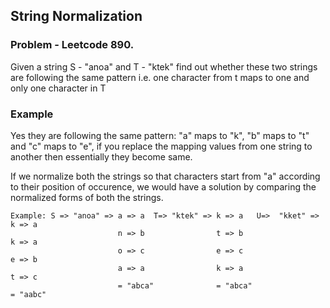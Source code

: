 ## String Normalization 

### Problem - Leetcode 890.
Given a string S - "anoa" and T - "ktek" find out whether these two strings are following the same pattern i.e. one character from t maps to one and only one character in T

### Example
Yes they are following the same pattern: "a" maps to "k", "b" maps to "t" and "c" maps to "e", if you replace the mapping values from one string to another then essentially they become same.

If we normalize both the strings so that characters start from "a" according to their position of occurence, we would have a solution by comparing the normalized forms of both the strings.

~~~~
Example: S => "anoa" => a => a  T=> "ktek" => k => a   U=>  "kket" => k => a
                        n => b                t => b                  k => a
                        o => c                e => c                  e => b
                        a => a                k => a                  t => c
                        = "abca"              = "abca"                = "aabc"
~~~~
